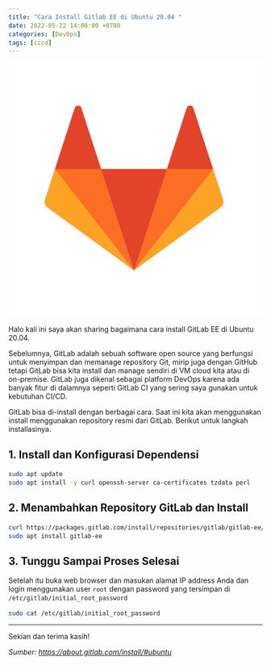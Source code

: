 ```yaml
---
title: "Cara Install Gitlab EE di Ubuntu 20.04 "
date: 2022-05-22 14:00:00 +0700
categories: [DevOps]
tags: [cicd]
---
```


[![](/assets/img/posts/img-066014c0c853ef7e.jpg)](https://gitlab.com/uploads/-/system/project/avatar/20390548/logo-extra-whitespace.png)

Halo kali ini saya akan sharing bagaimana cara install GitLab EE di Ubuntu 20.04.

Sebelumnya, GitLab adalah sebuah software open source yang berfungsi untuk menyimpan dan memanage repository Git, mirip juga dengan GitHub tetapi GitLab bisa kita install dan manage sendiri di VM cloud kita atau di on-premise. GitLab juga dikenal sebagai platform DevOps karena ada banyak fitur di dalamnya seperti GitLab CI yang sering saya gunakan untuk kebutuhan CI/CD.

GitLab bisa di-install dengan berbagai cara. Saat ini kita akan menggunakan install menggunakan repository resmi dari GitLab. Berikut untuk langkah installasinya.

## 1. Install dan Konfigurasi Dependensi

```bash
sudo apt update
sudo apt install -y curl openssh-server ca-certificates tzdata perl
```

## 2. Menambahkan Repository GitLab dan Install

```bash
curl https://packages.gitlab.com/install/repositories/gitlab/gitlab-ee/script.deb.sh | sudo bash
sudo apt install gitlab-ee
```

## 3. Tunggu Sampai Proses Selesai

Setelah itu buka web browser dan masukan alamat IP address Anda dan login menggunakan user `root` dengan password yang tersimpan di `/etc/gitlab/initial_root_password`

```bash
sudo cat /etc/gitlab/initial_root_password
```

---

Sekian dan terima kasih!

_Sumber: <https://about.gitlab.com/install/#ubuntu>_